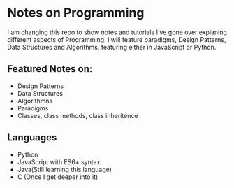 # Notes on Programming   

I am changing this repo to show notes and tutorials I've gone over explaning different aspects of Programming. I will feature paradigms,
Design Patterns, Data Structures and Algorithms, featuring either in JavaScript or Python. 

## Featured Notes on:
* Design Patterns
* Data Structures
* Algorithmns
* Paradigms
* Classes, class methods, class inheritence

## Languages
* Python
* JavaScript with ES6+ syntax
* Java(Still learning this language)
* C (Once I get deeper into it)